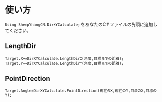 # 使い方
```Using SheepYhangCN.DirXYCalculate;``` をあなたのC＃ファイルの先頭に追加してください。

## LengthDir
```Target.X+=DirXYCalculate.LengthDirX(角度,目標までの距離);```<br>
```Target.Y+=DirXYCalculate.LengthDirY(角度,目標までの距離);```

## PointDirection
```Target.Angle=DirXYCalculate.PointDirection(現在のX,現在のY,目標のX,目標のY);```